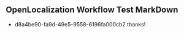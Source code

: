 ## OpenLocalization Workflow Test MarkDown
* d8a4be90-fa9d-49e5-9558-6196fa000cb2 thanks!

<!--HONumber=Jul16_HO3-->


